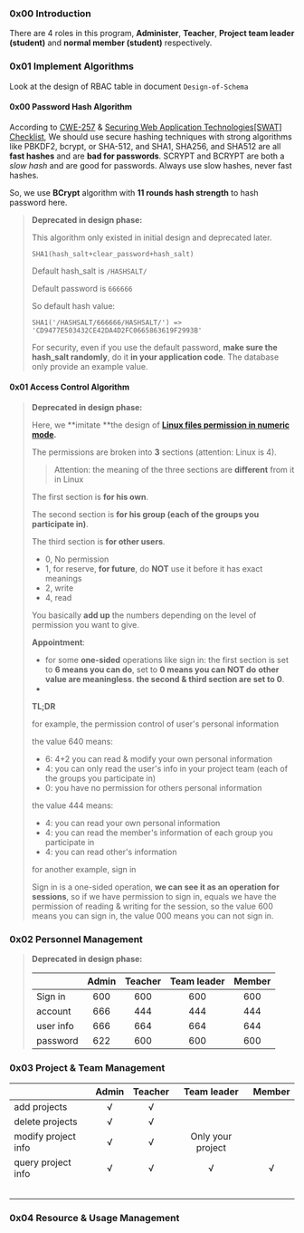 ### 0x00 Introduction

There are 4 roles in this program, **Administer**, **Teacher**, **Project team leader (student)** and **normal member (student)** respectively.



### 0x01 Implement Algorithms

Look at the design of RBAC table in document `Design-of-Schema`

#### 0x00 Password Hash Algorithm

According to [CWE-257](http://cwe.mitre.org/data/definitions/257.html) & [Securing Web Application Technologies[SWAT] Checklist](https://software-security.sans.org/resources/swat), We should use secure hashing techniques with strong algorithms like PBKDF2, bcrypt, or SHA-512, and SHA1, SHA256, and SHA512 are all **fast hashes** and are **bad for passwords**. SCRYPT and BCRYPT are both a *slow hash* and are good for passwords. Always use slow hashes, never fast hashes.

So, we use **BCrypt** algorithm with **11 rounds hash strength** to hash password here.

> **Deprecated in design phase:**
>
> This algorithm only existed in initial design and deprecated later.
>
> ```
> SHA1(hash_salt+clear_password+hash_salt)
> ```
>
> Default hash_salt is `/HASHSALT/`
>
> Default password is `666666` 
>
> So default hash value:
>
> ```
> SHA1('/HASHSALT/666666/HASHSALT/') =>
> 'CD9477E503432CE42DA4D2FC0665863619F2993B'
> ```
>
> For security, even if you use the default password, **make sure the hash_salt randomly**, do it **in your application code**. The database only provide an example value.

#### 0x01 Access Control Algorithm



> **Deprecated in design phase:**
>
> Here, we **imitate **the design of **[Linux files permission in numeric mode](https://www.pluralsight.com/blog/it-ops/linux-file-permissions).**
>
> The permissions are broken into **3** sections (attention: Linux is 4).
>
> > Attention: the meaning of the three sections are **different** from it in Linux 
>
> The first section is **for his own**. 
>
> The second section is **for his group (each of the groups you participate in)**.
>
> The third section is **for other users**.
>
> - 0, No permission
> - 1, for reserve,  **for future**, do **NOT** use it before it has exact meanings
> - 2, write
> - 4, read
>
> You basically **add up** the numbers depending on the level of permission you want to give.
>
> **Appointment**:
>
> - for some **one-sided** operations like sign in:
>   the first section is set to **6 means you can do**, set to **0 means you can NOT do**
>   **other value are meaningless**.
>   **the second & third section are set to 0**.
> - ​
>
> **TL;DR**
>
> for example, the permission control of user's personal information
>
> the value 640 means:
>
> - 6: 4+2 you can read & modify your own personal information
> - 4: you can only read the user's info in your project team (each of the groups you participate in)
> - 0: you have no permission for others personal information
>
> the value 444 means:
>
> - 4: you can read your own personal information
> - 4: you can read the member's information of each group you participate in
> - 4: you can read other's information
>
> for another example, sign in
>
> Sign in is a one-sided operation, **we can see it as an operation for sessions**, so if we have permission to sign in, equals we have the permission of reading & writing for the session, so the value 600 means you can sign in, the value 000 means you can not sign in.

### 0x02 Personnel Management



> **Deprecated in design phase:**
>
> |           | Admin | Teacher | Team leader | Member |
> | --------- | :---: | :-----: | :---------: | :----: |
> | Sign in   |  600  |   600   |     600     |  600   |
> | account   |  666  |   444   |     444     |  444   |
> | user info |  666  |   664   |     664     |  644   |
> | password  |  622  |   600   |     600     |  600   |

### 0x03 Project & Team Management

|                     | Admin | Teacher |    Team leader    | Member |
| ------------------- | :---: | :-----: | :---------------: | :----: |
| add projects        |   √   |    √    |                   |        |
| delete projects     |   √   |    √    |                   |        |
| modify project info |   √   |    √    | Only your project |        |
| query project info  |   √   |    √    |         √         |   √    |
|                     |       |         |                   |        |
|                     |       |         |                   |        |
|                     |       |         |                   |        |
|                     |       |         |                   |        |
|                     |       |         |                   |        |



### 0x04 Resource & Usage Management